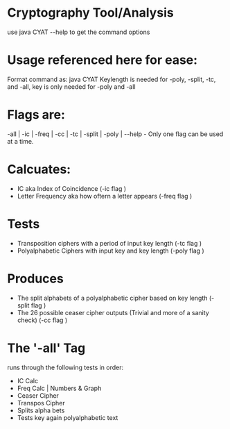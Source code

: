 # Cryptography Tool/Analysis

use java CYAT --help to get the command options

# Usage referenced here for ease:
Format command as: java CYAT <cipher file> <flag> <keylenght> <key>
Keylength is needed for -poly, -split, -tc, and -all, key is only needed for -poly and -all
  
# Flags are: 
-all | -ic | -freq | -cc | -tc | -split | -poly | --help - Only one flag can be used at a time.

# Calcuates:
- IC aka Index of Coincidence (-ic flag )
- Letter Frequency aka how oftern a letter appears (-freq flag )

# Tests
- Transposition ciphers with a period of input key length (-tc flag )
- Polyalphabetic Ciphers with input key and key length (-poly flag )

# Produces
- The split alphabets of a polyalphabetic cipher based on key length (-split flag )
- The 26 possible ceaser cipher outputs (Trivial and more of a sanity check) (-cc flag )

# The '-all' Tag
runs through the following tests in order:
- IC Calc
- Freq Calc | Numbers & Graph
- Ceaser Cipher
- Transpos Cipher
- Splits alpha bets
- Tests key again polyalphabetic text
